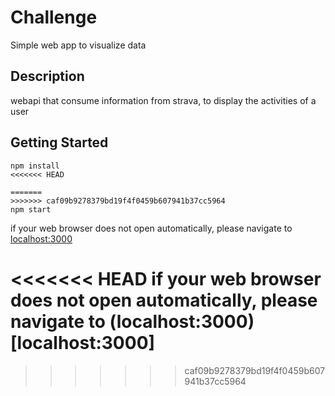 # Challenge

Simple web app to visualize data

## Description

webapi that consume information from strava, to display the activities of a user

## Getting Started

```
npm install
<<<<<<< HEAD

=======
>>>>>>> caf09b9278379bd19f4f0459b607941b37cc5964
npm start
```
if your web browser does not open automatically, please navigate to [localhost:3000](http://localhost:3000)


<<<<<<< HEAD
if your web browser does not open automatically, please navigate to (localhost:3000)[localhost:3000]
=======
>>>>>>> caf09b9278379bd19f4f0459b607941b37cc5964
